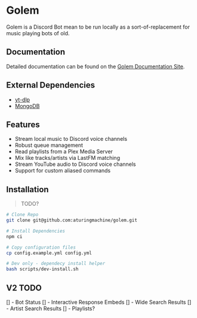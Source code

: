 # Golem

Golem is a Discord Bot mean to be run locally as a sort-of-replacement for music playing bots of old.

## Documentation

Detailed documentation can be found on the [Golem Documentation Site](https://aturingmachine.github.io/golem/).

## External Dependencies

- [yt-dlp](https://github.com/yt-dlp/yt-dlp)
- [MongoDB](https://docs.mongodb.com/manual/installation/)

## Features

- Stream local music to Discord voice channels
- Robust queue management
- Read playlists from a Plex Media Server
- Mix like tracks/artists via LastFM matching
- Stream YouTube audio to Discord voice channels
- Support for custom aliased commands

## Installation
> TODO?
```sh
# Clone Repo
git clone git@github.com:aturingmachine/golem.git

# Install Dependencies
npm ci

# Copy configuration files
cp config.example.yml config.yml

# Dev only - dependecy install helper
bash scripts/dev-install.sh
```


## V2 TODO
[] - Bot Status
[] - Interactive Response Embeds
  [] - Wide Search Results
  [] - Artist Search Results
  [] - Playlists?
